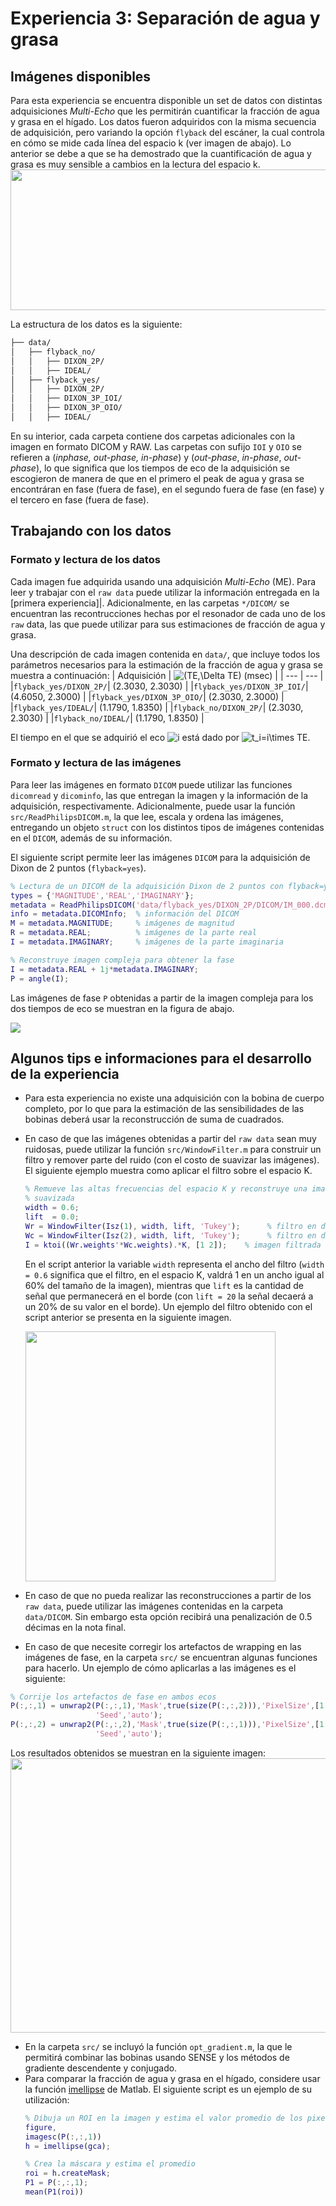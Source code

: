 # Experiencia 3: Separación de agua y grasa

## Imágenes disponibles
Para esta experiencia se encuentra disponible un set de datos con distintas adquisiciones *Multi-Echo* que les permitirán cuantificar la fracción de agua y grasa en el hígado. Los datos fueron adquiridos con la misma secuencia de adquisición, pero variando la opción ```flyback``` del escáner, la cual controla en cómo se mide cada línea del espacio k (ver imagen de abajo). Lo anterior se debe a que se ha demostrado que la cuantificación de agua y grasa es muy sensible a cambios en la lectura del espacio k.
<img src="https://github.com/rmcoronado/IEE3773_2-2022/blob/main/4_%20Separacion%20de%20agua%20y%20grasa/image.png" width="550" height="225">

La estructura de los datos es la siguiente:
```bash
├── data/
│   ├── flyback_no/
│   │   ├── DIXON_2P/
│   │   ├── IDEAL/
│   ├── flyback_yes/
│   │   ├── DIXON_2P/
│   │   ├── DIXON_3P_IOI/
│   │   ├── DIXON_3P_OIO/
│   │   ├── IDEAL/
```
En su interior, cada carpeta contiene dos carpetas adicionales con la imagen en formato DICOM y RAW. Las carpetas con sufijo ```IOI``` y ```OIO``` se refieren a (*inphase, out-phase, in-phase*) y (*out-phase*, *in-phase*, *out-phase*), lo que significa que los tiempos de eco de la adquisición se escogieron de manera de que en el primero el peak de agua y grasa se encontráran en fase (fuera de fase), en el segundo fuera de fase (en fase) y el tercero en fase (fuera de fase).

## Trabajando con los datos
### Formato y lectura de los datos
Cada imagen fue adquirida usando una adquisición *Multi-Echo* (ME). Para leer y trabajar con el ```raw data``` puede utilizar la información entregada en la [primera experiencia]|. Adicionalmente, en las carpetas ```*/DICOM/``` se encuentran las recontrucciones hechas por el resonador de cada uno de los ```raw``` data, las que puede utilizar para sus estimaciones de fracción de agua y grasa.

Una descripción de cada imagen contenida en ```data/```, que incluye todos los parámetros necesarios para la estimación de la fracción de agua y grasa se muestra a continuación:
| Adquisición | <img src="https://latex.codecogs.com/gif.latex?(TE,\Delta&space;TE)" title="(TE,\Delta TE)" /> (msec) |
| --- | --- |
|```flyback_yes/DIXON_2P/```| (2.3030, 2.3030) |
|```flyback_yes/DIXON_3P_IOI/```| (4.6050, 2.3000) |
|```flyback_yes/DIXON_3P_OIO/```| (2.3030, 2.3000) |
|```flyback_yes/IDEAL/```| (1.1790, 1.8350) |
|```flyback_no/DIXON_2P/```| (2.3030, 2.3030) |
|```flyback_no/IDEAL/```| (1.1790, 1.8350) |


El tiempo en el que se adquirió el eco <img src="https://latex.codecogs.com/svg.latex?i" title="i" /> está dado por <img src="https://latex.codecogs.com/svg.latex?t_i=i\times&space;TE" title="t_i=i\times TE" />.

### Formato y lectura de las imágenes
Para leer las imágenes en formato ```DICOM``` puede utilizar las funciones ```dicomread``` y ```dicominfo```, las que entregan la imagen y la información de la adquisición, respectivamente. Adicionalmente, puede usar la función ```src/ReadPhilipsDICOM.m```, la que lee, escala y ordena las imágenes, entregando un objeto ```struct``` con los distintos tipos de imágenes contenidas en el ```DICOM```, además de su información.

El siguiente script permite leer las imágenes ```DICOM``` para la adquisición de Dixon de 2 puntos (```flyback=yes```).
```matlab
% Lectura de un DICOM de la adquisición Dixon de 2 puntos con flyback=yes
types = {'MAGNITUDE','REAL','IMAGINARY'};
metadata = ReadPhilipsDICOM('data/flyback_yes/DIXON_2P/DICOM/IM_000.dcm',types);
info = metadata.DICOMInfo;  % información del DICOM
M = metadata.MAGNITUDE;     % imágenes de magnitud
R = metadata.REAL;          % imágenes de la parte real
I = metadata.IMAGINARY;     % imágenes de la parte imaginaria

% Reconstruye imagen compleja para obtener la fase
I = metadata.REAL + 1j*metadata.IMAGINARY;
P = angle(I);
```
Las imágenes de fase ```P``` obtenidas a partir de la imagen compleja para los dos tiempos de eco se muestran en la figura de abajo.

![](https://github.com/rmcoronado/IEE3773_2-2022/blob/main/4_%20Separacion%20de%20agua%20y%20grasa/imagen3.png)

## Algunos tips e informaciones para el desarrollo de la experiencia
* Para esta experiencia no existe una adquisición con la bobina de cuerpo completo, por lo que para la estimación de las sensibilidades de las bobinas deberá usar la reconstrucción de suma de cuadrados.
* En caso de que las imágenes obtenidas a partir del ```raw data``` sean muy ruidosas, puede utilizar la función ```src/WindowFilter.m``` para construir un filtro y remover parte del ruido (con el costo de suavizar las imágenes).
  El siguiente ejemplo muestra como aplicar el filtro sobre el espacio K. 
  ```matlab
  % Remueve las altas frecuencias del espacio K y reconstruye una imagen
  % suavizada
  width = 0.6;
  lift  = 0.0;
  Wr = WindowFilter(Isz(1), width, lift, 'Tukey');      % filtro en dimension de lectura
  Wc = WindowFilter(Isz(2), width, lift, 'Tukey');      % filtro en dimension de fase
  I = ktoi((Wr.weights'*Wc.weights).*K, [1 2]);    % imagen filtrada
  ``` 
  En el script anterior la variable ```width``` representa el ancho del filtro (```width = 0.6``` significa que el filtro, en el espacio K, valdrá 1 en un ancho igual al 60% del tamaño de la imagen), mientras que ```lift``` es la cantidad de señal que permanecerá en el borde (con ```lift = 20``` la señal decaerá a un 20% de su valor en el borde).  Un ejemplo del filtro obtenido con el script anterior se presenta en la siguiente imagen.

  <img src="https://github.com/rmcoronado/IEE3773_2-2022/blob/main/4_%20Separacion%20de%20agua%20y%20grasa/imagen3.png" width="400" height="400">

* En caso de que no pueda realizar las reconstrucciones a partir de los ```raw data```, puede utilizar las imágenes contenidas en la carpeta ```data/DICOM```. Sin embargo esta opción recibirá una penalización de 0.5 décimas en la nota final.
* En caso de que necesite corregir los artefactos de wrapping en las imágenes de fase, en la carpeta ```src/``` se encuentran algunas funciones para hacerlo. Un ejemplo de cómo aplicarlas a las imágenes es el siguiente:
```matlab
% Corrije los artefactos de fase en ambos ecos
P(:,:,1) = unwrap2(P(:,:,1),'Mask',true(size(P(:,:,2))),'PixelSize',[1 1],...
                   'Seed','auto');
P(:,:,2) = unwrap2(P(:,:,2),'Mask',true(size(P(:,:,1))),'PixelSize',[1 1],...
                   'Seed','auto');
```
Los resultados obtenidos se muestran en la siguiente imagen:
<img src="https://github.com/rmcoronado/IEE3773_2-2022/blob/main/4_%20Separacion%20de%20agua%20y%20grasa/image4.png" width="991" height="439">

* En la carpeta ```src/``` se incluyó la función ```opt_gradient.m```, la que le permitirá combinar las bobinas usando SENSE y los métodos de gradiente descendente y conjugado.
* Para comparar la fracción de agua y grasa en el hígado, considere usar la función [imellipse](https://la.mathworks.com/help/images/ref/imellipse.html) de Matlab. El siguiente script es un ejemplo de su utilización:
  ```matlab
  % Dibuja un ROI en la imagen y estima el valor promedio de los pixeles en su interior
  figure,
  imagesc(P(:,:,1))
  h = imellipse(gca);

  % Crea la máscara y estima el promedio
  roi = h.createMask;
  P1 = P(:,:,1);
  mean(P1(roi))
  ```
